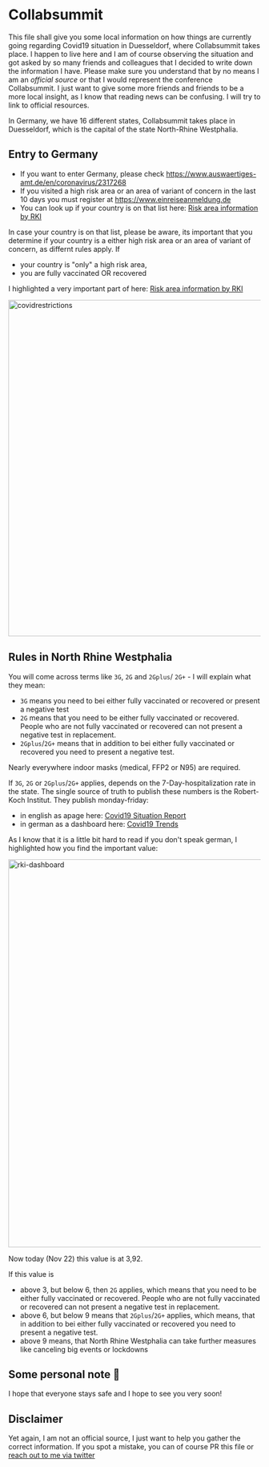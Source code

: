 # Collabsummit

This file shall give you some local information on how things are currently going regarding Covid19 situation in Duesseldorf, where Collabsummit takes place. I happen to live here and I am of course observing the situation and got asked by so many friends and colleagues that I decided to write down the information I have. Please make sure you understand that by no means I am an _official source_ or that I would represent the conference Collabsummit. I just want to give some more friends and friends to be a more local insight, as I know that reading news can be confusing. I will try to link to official resources. 

In Germany, we have 16 different states, Collabsummit takes place in Duesseldorf, which is the capital of the state North-Rhine Westphalia. 

## Entry to Germany

- If you want to enter Germany, please check https://www.auswaertiges-amt.de/en/coronavirus/2317268
- If you visited a high risk area or an area of variant of concern in the last 10 days you must register at https://www.einreiseanmeldung.de
- You can look up if your country is on that list here: [Risk area information by RKI](https://www.rki.de/DE/Content/InfAZ/N/Neuartiges_Coronavirus/Transport/Archiv_Risikogebiete/Risikogebiete_aktuell_en.pdf?__blob=publicationFile)

In case your country is on that list, please be aware, its important that you determine if your country is a either high risk area or an area of variant of concern, as differnt rules apply. If 

- your country is "only" a high risk area,
- you are fully vaccinated OR recovered

I highlighted a very important part of  here: [Risk area information by RKI](https://www.rki.de/DE/Content/InfAZ/N/Neuartiges_Coronavirus/Transport/Archiv_Risikogebiete/Risikogebiete_aktuell_en.pdf?__blob=publicationFile)

![]()
<img width="671" alt="covidrestrictions" src="https://user-images.githubusercontent.com/49960482/142869426-a74d1ea6-6157-4428-b15a-5a325038786a.png">

## Rules in North Rhine Westphalia

You will come across terms like `3G`, `2G` and `2Gplus`/ `2G+` - I will explain what they mean: 

- `3G` means you need to bei either fully vaccinated or recovered or present a negative test
- `2G` means that you need to be either fully vaccinated or recovered. People who are not fully vaccinated or recovered can not present a negative test in replacement.
- `2Gplus`/`2G+` means that in addition to bei either fully vaccinated or recovered you need to present a negative test. 

Nearly everywhere indoor masks (medical, FFP2 or N95) are required. 

If `3G`, `2G` or `2Gplus`/`2G+` applies, depends on the 7-Day-hospitalization rate in the state. The single source of truth to publish these numbers is the Robert-Koch Institut. They publish monday-friday:

- in english as apage here: [Covid19 Situation Report](https://www.rki.de/EN/Content/infections/epidemiology/outbreaks/COVID-19/Situationsberichte_Tab.html)
- in german as a dashboard here: [Covid19 Trends](https://www.rki.de/DE/Content/InfAZ/N/Neuartiges_Coronavirus/Situationsberichte/COVID-19-Trends/COVID-19-Trends.html?__blob=publicationFile#/home)

As I know that it is a little bit hard to read if you don't speak german, I highlighted how you find the important value: 

<img width="774" alt="rki-dashboard" src="https://user-images.githubusercontent.com/49960482/142871886-7d0f6163-b0e4-4508-a13a-7beb7f9137c0.png">

Now today (Nov 22) this value is at 3,92. 

If this value is 

- above 3, but below 6, then `2G` applies, which means that you need to be either fully vaccinated or recovered. People who are not fully vaccinated or recovered can not present a negative test in replacement.
- above 6, but below 9 means that `2Gplus`/`2G+` applies, which means, that in addition to bei either fully vaccinated or recovered you need to present a negative test. 
- above 9 means, that North Rhine Westphalia can take further measures like canceling big events or lockdowns

## Some personal note 💖

I hope that everyone stays safe and I hope to see you very soon!

## Disclaimer

Yet again, I am not an official source, I just want to help you gather the correct information. If you spot a mistake, you can of course PR this file or [reach out to me via twitter](https://twitter.com/LuiseFreese)
